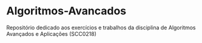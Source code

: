 # Algoritmos-Avancados
Repositório dedicado aos exercícios e trabalhos da disciplina de Algoritmos Avançados e Aplicações (SCC0218)
